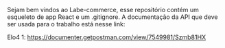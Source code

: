 

Sejam bem vindos ao Labe-commerce, esse repositório contém um esqueleto de app React e um .gitignore. A documentação da API que deve ser usada para o trabalho está nesse link:

Elo4 1: https://documenter.getpostman.com/view/7549981/Szmb81HX
